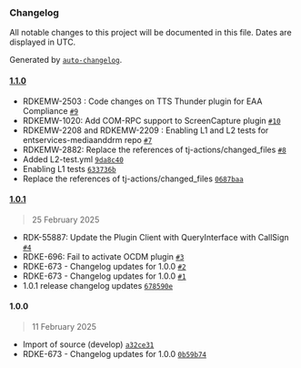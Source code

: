 ### Changelog

All notable changes to this project will be documented in this file. Dates are displayed in UTC.

Generated by [`auto-changelog`](https://github.com/CookPete/auto-changelog).

#### [1.1.0](https://github.com/rdkcentral/entservices-mediaanddrm/compare/1.0.1...1.1.0)

- RDKEMW-2503 : Code changes on TTS Thunder plugin for EAA Compliance [`#9`](https://github.com/rdkcentral/entservices-mediaanddrm/pull/9)
- RDKEMW-1020: Add COM-RPC support to ScreenCapture plugin  [`#10`](https://github.com/rdkcentral/entservices-mediaanddrm/pull/10)
- RDKEMW-2208 and RDKEMW-2209 : Enabling L1 and L2 tests for entservices-mediaanddrm repo [`#7`](https://github.com/rdkcentral/entservices-mediaanddrm/pull/7)
- RDKEMW-2882: Replace the references of tj-actions/changed_files [`#8`](https://github.com/rdkcentral/entservices-mediaanddrm/pull/8)
- Added L2-test.yml [`9da8c40`](https://github.com/rdkcentral/entservices-mediaanddrm/commit/9da8c40f5f287a0e2b5e2bc14cf79b4087e8012d)
- Enabling L1 tests [`633736b`](https://github.com/rdkcentral/entservices-mediaanddrm/commit/633736ba3990f567c77eed3440ccaa25d5be4fe5)
- Replace the references of tj-actions/changed_files [`0687baa`](https://github.com/rdkcentral/entservices-mediaanddrm/commit/0687baa0e3a9b5f38815deacbec0094a1d8fde6a)

#### [1.0.1](https://github.com/rdkcentral/entservices-mediaanddrm/compare/1.0.0...1.0.1)

> 25 February 2025

- RDK-55887: Update the Plugin Client with QueryInterface with CallSign [`#4`](https://github.com/rdkcentral/entservices-mediaanddrm/pull/4)
- RDKE-696: Fail to activate OCDM plugin [`#3`](https://github.com/rdkcentral/entservices-mediaanddrm/pull/3)
- RDKE-673 - Changelog updates for 1.0.0 [`#2`](https://github.com/rdkcentral/entservices-mediaanddrm/pull/2)
- RDKE-673 - Changelog updates for 1.0.0 [`#1`](https://github.com/rdkcentral/entservices-mediaanddrm/pull/1)
- 1.0.1 release changelog updates [`678590e`](https://github.com/rdkcentral/entservices-mediaanddrm/commit/678590e5700a05f0a7e3f6967b1cd4a7eac2e8f5)

#### 1.0.0

> 11 February 2025

- Import of source (develop) [`a32ce31`](https://github.com/rdkcentral/entservices-mediaanddrm/commit/a32ce31590b6600b08d10cfd03e9b3d81ffa32ec)
- RDKE-673 - Changelog updates for 1.0.0 [`0b59b74`](https://github.com/rdkcentral/entservices-mediaanddrm/commit/0b59b7425243e174583da065ccf30451a7de434a)

